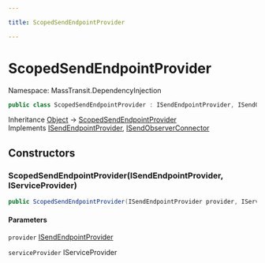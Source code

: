 ```yaml
---

title: ScopedSendEndpointProvider

---
```


# ScopedSendEndpointProvider

Namespace: MassTransit.DependencyInjection

```csharp
public class ScopedSendEndpointProvider : ISendEndpointProvider, ISendObserverConnector
```

Inheritance [Object](https://learn.microsoft.com/en-us/dotnet/api/system.object) → [ScopedSendEndpointProvider](../masstransit-dependencyinjection/scopedsendendpointprovider)<br/>
Implements [ISendEndpointProvider](../../masstransit-abstractions/masstransit/isendendpointprovider), [ISendObserverConnector](../../masstransit-abstractions/masstransit/isendobserverconnector)

## Constructors

### **ScopedSendEndpointProvider(ISendEndpointProvider, IServiceProvider)**

```csharp
public ScopedSendEndpointProvider(ISendEndpointProvider provider, IServiceProvider serviceProvider)
```

#### Parameters

`provider` [ISendEndpointProvider](../../masstransit-abstractions/masstransit/isendendpointprovider)<br/>

`serviceProvider` IServiceProvider<br/>

